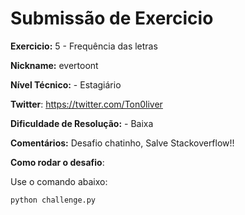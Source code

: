 # Submissão de Exercicio

**Exercicio:** 5 - Frequência das letras

**Nickname:** evertoont

**Nível Técnico:** - Estagiário

**Twitter**: https://twitter.com/Ton0liver

**Dificuldade de Resolução:** - Baixa

**Comentários:** Desafio chatinho, Salve Stackoverflow!!

**Como rodar o desafio**: 

Use o comando abaixo: 
```bash
python challenge.py
```